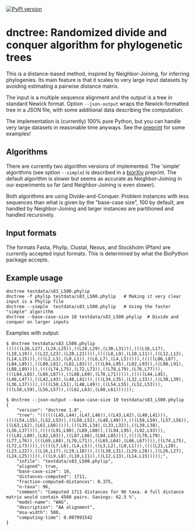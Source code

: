 [![PyPI version](https://badge.fury.io/py/dnctree.svg)](https://badge.fury.io/py/dnctree)
# dnctree: Randomized divide and conquer algorithm for phylogenetic trees

This is a distance-based method, inspired by Neighbor-Joining, for inferring phylogenies.
Its main feature is that it scales to very large input datasets by avoiding estimating
a pairwise distance matrix. 

The input is a multiple sequence alignment and the output is a tree in standard Newick
format. Option `--json-output` wraps the Newick-formatted tree in a JSON file, with some
additional data describing the computation.

The implementation is (currently) 100% pure Python, but you can handle very large datasets
in reasonable time anyways. See the [preprint](https://doi.org/10.1101/2023.10.11.561902)
for some examples!

## Algorithms

There are currently two algorithm versions of implemented. The 'simple' algorithms (see
option `--simple`) is described in a [biorXiv](https://doi.org/10.1101/2023.10.11.561902) preprint.
The default algorithm is slower but seems as accurate as Neighbor-Joining in our experiments so far
(and Neighbor-Joining is even slower).

Both algorithms are using Divide-and-Conquer. Problem instances with less sequences than
what is given by the "base-case size", 100 by default, are handled by Neighbor-Joining
and larger instances are partitioned and handled recursively. 


## Input formats

The formats Fasta, Phylip, Clustal, Nexus, and Stockholm (Pfam) are currently accepted
input formats. This is determined by what the BioPython package accepts.


## Example usage

```shell
dnctree testdata/s83_L500.phylip
dnctree -f phylip testdata/s83_L500.phylip   # Making it very clear input is a Phylip file
dnctree --simple  testdata/s83_L500.phylip   # Using the faster "simple" algorithm
dnctree --base-case-size 10 testdata/s83_L500.phylip  # Divide and conquer on larger inputs
```

Examples with output:
```shell
$ dnctree testdata/s83_L500.phylip
((((((L26,L27),(L24,L25)),((L28,L29),(L30,L31))),(((L16,L17),(L18,L19)),((L22,L23),(L20,L21)))),((((L8,L9),(L10,L11)),((L12,L13),(L14,L15))),(((L2,L3),(L0,L1)),((L6,L7),(L4,L5))))),(((((L86,L87),(L84,L85)),((L80,L81),(L82,L83))),(((L94,L95),(L92,L93)),((L90,L91),(L88,L89)))),((((L74,L75),(L72,L73)),((L78,L79),(L76,L77))),(((L64,L65),(L66,L67)),((L68,L69),(L70,L71))))),(((((L44,L45),(L46,L47)),((L42,L43),(L40,L41))),(((L34,L35),(L32,L33)),((L38,L39),(L36,L37)))),((((L50,L51),(L48,L49)),((L54,L55),(L52,L53))),(((L58,L59),(L56,L57)),((L62,L63),(L60,L61))))));

$ dnctree --json-output --base-case-size 10 testdata/s83_L500.phylip
{
    "version": "dnctree 1.0",
    "tree": "((((((L45,L44),(L47,L46)),((L43,L42),(L40,L41))),((((L54,L55),(L52,L53)),((L50,L51),(L48,L49))),(((L58,L59),(L57,L56)),((L63,L62),(L61,L60))))),(((L35,L34),(L33,L32)),((L39,L38),(L36,L37)))),(((((L91,L90),(L89,L88)),((L94,L95),(L92,L93))),(((L81,L80),(L82,L83)),((L87,L86),(L84,L85)))),((((L78,L79),(L77,L76)),(((L69,L68),(L70,L71)),((L65,L64),(L66,L67)))),((L74,L75),(L72,L73)))),(((((L7,L6),(L4,L5)),((L3,L2),(L0,L1))),((((L21,L20),(L23,L22)),((L16,L17),(L19,L18))),(((L30,L31),(L29,L28)),((L26,L27),(L24,L25))))),(((L9,L8),(L10,L11)),((L12,L13),(L14,L15)))));",
    "infile": "testdata/s83_L500.phylip",
    "aligned": true,
    "base-case-size": 10,
    "distances-computed": 1711,
    "fraction-computed-distances": 0.375,
    "n-taxa": 96,
    "comment": "Computed 1711 distances for 96 taxa. A full distance matrix would contain 4560 pairs. Savings: 62.5 %",
    "model-name": "WAG",
    "description": "AA alignment",
    "msa-width": 500,
    "computing-time": 0.907991542
}
```